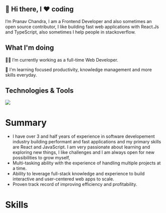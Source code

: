 ## 👋 Hi there, I ❤️ coding

I’m Pranav Chandra, I am a Frontend Developer and also sometimes an open source contributor, I like building fast web applications with React.Js and TypeScript, also sometimes I help people in stackoverflow.

## What I'm doing 

👨‍💻 I’m currently working as a full-time Web Developer.

🚧 I'm learning focused productivity, knowledge management and more skills everyday.

## Technologies & Tools

![](https://img.shields.io/badge/Code-JavaScript-informational?style=flat&logo=JavaScript&logoColor=#F7DF1E&color=2bbc8a)

# Summary #
- I have over 3 and half years of experience in software developement industry building performant and fast
applications and my primary skills are React and JavaScript.
I am very passionate about learning and exploring new things, I like challenges and I am always open for new
possibilities to grow myself,
- Multi-tasking ability with the experience of handling multiple projects at a time.
- Ability to leverage full-stack knowledge and experience to build interactive and user-centered web apps to scale.
- Proven track record of improving efficiency and profitability.

# Skills 



<!---
pranavchandra27/pranavchandra27 is a ✨ special ✨ repository because its `README.md` (this file) appears on your GitHub profile.
You can click the Preview link to take a look at your changes.
--->
